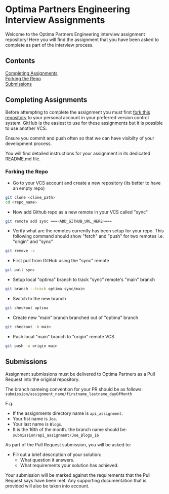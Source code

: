 # Optima Partners Engineering Interview Assignments

Welcome to the Optima Partners Engineering interview assignment repository! Here you will find the assignment that you have been asked to complete as part of the interview process.

## Contents

[Completing Assignments](#completing-assignments)<br>
[Forking the Repo](#forking-the-repo)<br>
[Submissions](#submissions)

## Completing Assignments

Before attempting to complete the assignment you must first [fork this repository](#forking-the-repo) to your personal account in your preferred version control system. GitHub is the easiest to use for these assignments but it is possible to use another VCS.

Ensure you commit and push often so that we can have visibilty of your development process.

You will find detailed instructions for your assignment in its dedicated README.md file.

### Forking the Repo

- Go to your VCS account and create a new repository (its better to have an empty repo)

```sh
git clone <clone_path>
cd <repo_name>
```

- Now add Github repo as a new remote in your VCS called "sync"

```sh
git remote add sync ===<ADD_GITHUB_URL_HERE>===
```

- Verify what are the remotes currently has been setup for your repo. This following command should show "fetch" and "push" for two remotes i.e. "origin" and "sync"

```sh
git remove -v
```

- First pull from GitHub using the "sync" remote

```sh
git pull sync
```

- Setup local "optima" branch to track "sync" remote's "main" branch

```sh
git branch --track optima sync/main
```

- Switch to the new branch

```sh
git checkout optima
```

- Create new "main" branch branched out of "optima" branch

```sh
git checkout -b main
```

- Push local "main" branch to "origin" remote VCS

```sh
git push -u origin main
```

## Submissions

Assignment submissions must be delivered to Optima Partners as a Pull Request into the original repository.

The branch nameing convention for your PR should be as follows:<br> 
`submission/assignment_name/firstname_lastname_dayOfMonth`

E.g.<br>
- If the assignments directory name is `api_assignment`.
- Your fist name is `Joe`.
- Your last name is `Blogs`. 
- It is the 16th of the month. the branch name should be:<br>
 `submission/api_assignment/Joe_Blogs_16`

As part of the Pull Request submission, you will be asked to:
- Fill out a brief description of your solution:
  - What question it answers.
  - What requirements your solution has achieved. 

Your submission will be marked against the requirements that the Pull Request says have been met. Any supporting documentation that is provided will also be taken into account.

